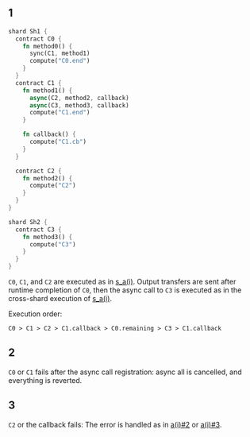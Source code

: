 
## 1

```rust
shard Sh1 {
  contract C0 {
    fn method0() {
      sync(C1, method1)
      compute("C0.end")
    }
  }
  contract C1 {
    fn method1() {
      async(C2, method2, callback)
      async(C3, method3, callback)
      compute("C1.end")
    }

    fn callback() {
      compute("C1.cb")
    }
  }

  contract C2 {
    fn method2() {
      compute("C2")
    }
  }
}

shard Sh2 {
  contract C3 {
    fn method3() {
      compute("C3")
    }
  }
}

```

`C0`, `C1`, and `C2` are executed as in [s_a(i)](s_a(i).md). Output transfers are sent after runtime completion of `C0`, then the async call to `C3` is executed as in the cross-shard execution of [s_a(i)](s_a(i).md).

Execution order:

```
C0 > C1 > C2 > C1.callback > C0.remaining > C3 > C1.callback 
```

## 2

`C0` or `C1` fails after the async call registration: async all is cancelled, and everything is reverted.

## 3

`C2` or the callback fails: The error is handled as in [a(i)#2](a(i).md#2) or [a(i)#3](a(i).md#3).
